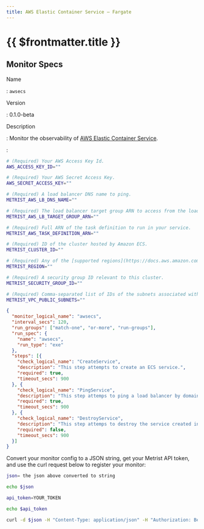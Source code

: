 ```yaml
---
title: AWS Elastic Container Service — Fargate
---
```


# {{ $frontmatter.title }}

## Monitor Specs

Name

: `awsecs`

Version

: 0.1.0-beta

Description

: Monitor the observability of [AWS Elastic Container Service](https://aws.amazon.com/ecs/).

: &nbsp;


<!--@include: /parts/_1.md-->


<!--@include: /parts/_2.md-->


<!--@include: /parts/_3.md-->


```sh
# (Required) Your AWS Access Key Id.
AWS_ACCESS_KEY_ID=""

# (Required) Your AWS Secret Access Key.
AWS_SECRET_ACCESS_KEY=""

# (Required) A load balancer DNS name to ping.
METRIST_AWS_LB_DNS_NAME=""

# (Required) The load balancer target group ARN to access from the load balancer.
METRIST_AWS_LB_TARGET_GROUP_ARN=""

# (Required) Full ARN of the task definition to run in your service.
METRIST_AWS_TASK_DEFINITION_ARN=""

# (Required) ID of the cluster hosted by Amazon ECS.
METRIST_CLUSTER_ID=""

# (Required) Any of the [supported regions](https://docs.aws.amazon.com/AmazonECS/latest/userguide/AWS_Fargate-Regions.html).
METRIST_REGION=""

# (Required) A security group ID relevant to this cluster.
METRIST_SECURITY_GROUP_ID=""

# (Required) Comma-separated list of IDs of the subnets associated with the service.
METRIST_VPC_PUBLIC_SUBNETS=""
```

<!--@include: /parts/tips_env-vars.md -->


<!--@include: /parts/_4.md-->


```json
{
  "monitor_logical_name": "awsecs",
  "interval_secs": 120,
  "run_groups": ["match-one", "or-more", "run-groups"],
  "run_spec": {
    "name": "awsecs",
    "run_type": "exe"
  },
  "steps": [{
    "check_logical_name": "CreateService",
    "description": "This step attempts to create an ECS service.",
    "required": true,
    "timeout_secs": 900
  }, {
    "check_logical_name": "PingService",
    "description": "This step attemps to ping a load balancer by domain name.",
    "required": true,
    "timeout_secs": 900
  }, {
    "check_logical_name": "DestroyService",
    "description": "This step attemps to destroy the service created in an earlier step.",
    "required": false,
    "timeout_secs": 900
  }]
}
```

Convert your monitor config to a JSON string, get your Metrist API token, and use the curl request below to register your monitor:

```sh
json= the json above converted to string

echo $json

api_token=YOUR_TOKEN

echo $api_token

curl -d $json -H "Content-Type: application/json" -H "Authorization: Bearer $api_token" 'https://app.metrist.io/api/v0/monitor-config'

```

<!--@include: /parts/tips_api.md-->


<!--@include: /parts/_5.md-->


<!--@include: /parts/result.md-->